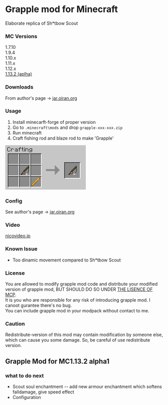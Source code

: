 # Grapple mod for Minecraft

Elaborate replica of Sh\*tbow Scout

### MC Versions
1.7.10   
1.9.4    
1.10.x   
1.11.x   
1.12.x  
[1.13.2 (aplha)](https://github.com/tkgwku/grapple/blob/master/README.md#grapple-mod-for-mc1132-alpha1)

### Downloads
From author's page -> [jar.oiran.org](http://jar.oiran.org/g/)

### Usage
1. Install minecarft-forge of proper version
2. Go to `.minecraft\mods` and drop `grapple-xxx-xxx.zip`
3. Run minecraft
4. Craft fishing rod and blaze rod to make 'Grapple'
      
![craft image](img/recipe.jpg)

### Config
See author's page -> [jar.oiran.org](http://jar.oiran.org/g/#c)

### Video
[nicovideo.jp](http://www.nicovideo.jp/watch/sm31956875)

### Known Issue

* Too dinamic movement compared to Sh\*tbow Scout 

### License
You are allowed to modify grapple mod code and distribute your modified version of grapple mod, BUT SHOULD DO SO UNDER [THE LISENCE OF MCP](https://gist.github.com/Techcable/de37e364ab35194df3e8).   
It is you who are responsible for any risk of introducing grapple mod. I canoot gurantee there's no bug.   
You can include grapple mod in your modpack without contact to me.

### Caution
Redistribute-version of this mod may contain modification by someone else, which can cause you some damage. So, be careful of use redistribute version.


## Grapple Mod for MC1.13.2 alpha1

### what to do next

- Scout soul enchantment -- add new armour enchantment which softens falldamage, give speed effect
- Configuration